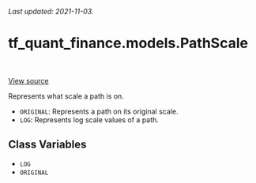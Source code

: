 <!--
This file is generated by a tool. Do not edit directly.
For open-source contributions the docs will be updated automatically.
-->

*Last updated: 2021-11-03.*

<div itemscope itemtype="http://developers.google.com/ReferenceObject">
<meta itemprop="name" content="tf_quant_finance.models.PathScale" />
<meta itemprop="path" content="Stable" />
<meta itemprop="property" content="LOG"/>
<meta itemprop="property" content="ORIGINAL"/>
</div>

# tf_quant_finance.models.PathScale

<!-- Insert buttons and diff -->

<table class="tfo-notebook-buttons tfo-api" align="left">
</table>

<a target="_blank" href="https://github.com/google/tf-quant-finance/blob/master/tf_quant_finance/models/realized_volatility.py">View source</a>



Represents what scale a path is on.

<!-- Placeholder for "Used in" -->

* `ORIGINAL`: Represents a path on its original scale.
* `LOG`: Represents log scale values of a path.

## Class Variables

* `LOG` <a id="LOG"></a>
* `ORIGINAL` <a id="ORIGINAL"></a>
